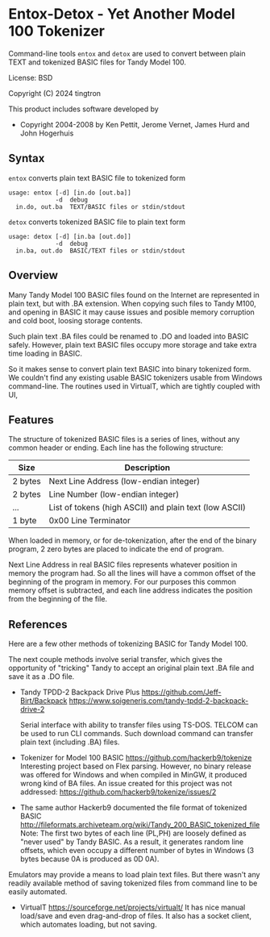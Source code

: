 # Entox-Detox - Yet Another Model 100 Tokenizer

Command-line tools `entox` and `detox` are used to convert between plain TEXT
and tokenized BASIC files for Tandy Model 100.

License: BSD

Copyright (C) 2024 tingtron

This product includes software developed by
- Copyright 2004-2008 by Ken Pettit, Jerome Vernet, James Hurd and John Hogerhuis

## Syntax

`entox` converts plain text BASIC file to tokenized form
```
usage: entox [-d] [in.do [out.ba]]
             -d  debug
  in.do, out.ba  TEXT/BASIC files or stdin/stdout
```
`detox`  converts tokenized BASIC file to plain text form
```
usage: detox [-d] [in.ba [out.do]]
             -d  debug
  in.ba, out.do  BASIC/TEXT files or stdin/stdout
```

## Overview

Many Tandy Model 100 BASIC files found on the Internet are represented
in plain text, but with .BA extension. When copying such files to Tandy M100,
and opening in BASIC it may cause issues and posible memory corruption and cold boot, 
loosing storage contents.

Such plain text .BA files could be renamed to .DO and loaded into BASIC safely.
However, plain text BASIC files occupy more storage and take extra time loading in BASIC. 

So it makes sense to convert plain text BASIC into binary tokenized form.
We couldn't find any existing usable BASIC tokenizers usable from Windows command-line.
The routines used in VirtualT, which are tightly coupled with UI, 

## Features

The structure of tokenized BASIC files is a series of lines, without any common header or ending.
Each line has the following structure:

| Size | Description |
| --- | --- |
| 2 bytes | Next Line Address (low-endian integer) |
| 2 bytes | Line Number (low-endian integer) |
| ...     | List of tokens (high ASCII) and plain text (low ASCII) |
| 1 byte  | 0x00 Line Terminator |

When loaded in memory, or for de-tokenization, after the end of the binary program,
2 zero bytes are placed to indicate the end of program.

Next Line Address in real BASIC files represents whatever position in memory the program had.
So all the lines will have a common offset of the beginning of the program in memory.
For our purposes this common memory offset is subtracted, and each line address indicates the
position from the beginning of the file.

## References

Here are a few other methods of tokenizing BASIC for Tandy Model 100.

The next couple methods involve serial transfer, which gives the opportunity
of "tricking" Tandy to accept an original plain text .BA file and save it as a .DO file.

- Tandy TPDD-2 Backpack Drive Plus
  https://github.com/Jeff-Birt/Backpack
  https://www.soigeneris.com/tandy-tpdd-2-backpack-drive-2

  Serial interface with ability to transfer files using TS-DOS. TELCOM can be used
  to run CLI commands. Such download command can transfer plain text (including .BA) files.

- Tokenizer for Model 100 BASIC
  https://github.com/hackerb9/tokenize
  Interesting project based on Flex parsing.
  However, no binary release was offered for Windows and
  when compiled in MinGW, it produced wrong kind of BA files.
  An issue created for this project was not addressed:
  https://github.com/hackerb9/tokenize/issues/2

- The same author Hackerb9 documented the file format of tokenized BASIC
  http://fileformats.archiveteam.org/wiki/Tandy_200_BASIC_tokenized_file
  Note: The first two bytes of each line (PL,PH) are loosely defined
  as "never used" by Tandy BASIC.
  As a result, it generates random line offsets, which even
  occupy a different number of bytes in Windows (3 bytes because 0A is produced 
  as 0D 0A).

Emulators may provide a means to load plain text files.
But there wasn't any readily available method of saving tokenized files
from command line to be easily automated. 

 - VirtualT
   https://sourceforge.net/projects/virtualt/
   It has nice manual load/save and even drag-and-drop of files.
   It also has a socket client, which automates loading, but not saving.
